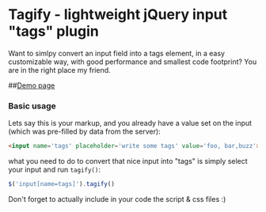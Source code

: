 Tagify - lightweight jQuery input "tags" plugin 
========

Want to simlpy convert an input field into a tags element, in a easy customizable way,
with good performance and smallest code footprint? You are in the right place my friend.

##[Demo page](http://codepen.io/vsync/pen/LRAyak)

### Basic usage

Lets say this is your markup, and you already have a value set on the input (which was pre-filled by data from the server):

```html
<input name='tags' placeholder='write some tags' value='foo, bar,buzz'>
```

what you need to do to convert that nice input into "tags" is simply select your input and run `tagify()`:

```javascript
$('input[name=tags]').tagify()
```

Don't forget to actually include in your code the script & css files :)

